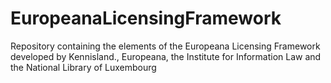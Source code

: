 # EuropeanaLicensingFramework
Repository containing the elements of the Europeana Licensing Framework developed by Kennisland., Europeana, the Institute for Information Law and the National Library of Luxembourg
